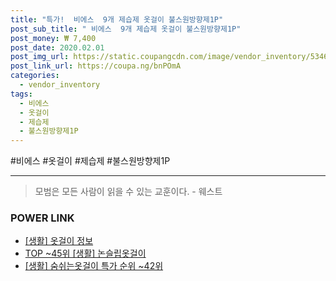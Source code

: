 ```yaml
--- 
title: "특가!  비에스  9개 제습제 옷걸이 불스원방향제1P" 
post_sub_title: " 비에스  9개 제습제 옷걸이 불스원방향제1P" 
post_money: ₩ 7,400 
post_date: 2020.02.01 
post_img_url: https://static.coupangcdn.com/image/vendor_inventory/5346/d3384121917e195de8ba6ab449f4a4aec96d52ddc83f66ed50351c2bd1cf.jpg 
post_link_url: https://coupa.ng/bnPOmA 
categories: 
  - vendor_inventory 
tags: 
  - 비에스 
  - 옷걸이 
  - 제습제 
  - 불스원방향제1P 
--- 
```

  #비에스 #옷걸이 #제습제 #불스원방향제1P 
<hr> 

> 모범은 모든 사람이 읽을 수 있는 교훈이다. - 웨스트 


### POWER LINK

* <a href="https://blog.naver.com/sakai111/221767709822" target="_blank"> [생활] 옷걸이 정보 </a>
* <a href="https://blog.naver.com/fasyy4321/221777369919" target="_blank"> TOP ~45위 [생활] 논슬립옷걸이</a>
* <a href="https://blog.naver.com/sakai111/221789515692" target="_blank"> [생활] 숨쉬는옷걸이 특가 순위 ~42위</a>

